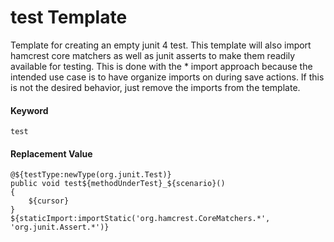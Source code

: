 # test Template
Template for creating an empty junit 4 test.  This template will also import hamcrest core matchers as well as junit asserts to make them readily available for testing.  This is done with the * import approach because the intended use case is to have organize imports on during save actions.  If this is not the desired behavior, just remove the imports from the template.

#### Keyword
```
test
```

#### Replacement Value
```
@${testType:newType(org.junit.Test)}
public void test${methodUnderTest}_${scenario}()  
{
	${cursor}
}
${staticImport:importStatic('org.hamcrest.CoreMatchers.*', 'org.junit.Assert.*')}
```

